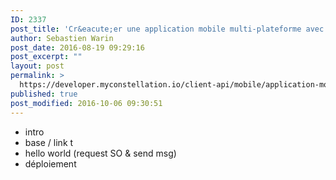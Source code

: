 ```yaml
---
ID: 2337
post_title: 'Cr&eacute;er une application mobile multi-plateforme avec Ionic et Angular JS'
author: Sebastien Warin
post_date: 2016-08-19 09:29:16
post_excerpt: ""
layout: post
permalink: >
  https://developer.myconstellation.io/client-api/mobile/application-mobile-multi-plateforme-avec-ionic-et-angular-js/
published: true
post_modified: 2016-10-06 09:30:51
---
```

<ul> <li>intro</li> <li>base / link t</li> <li>hello world (request SO &amp; send msg)</li> <li>déploiement</li></ul>
